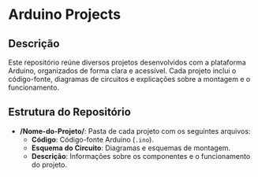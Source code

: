 # Arduino Projects

## Descrição
Este repositório reúne diversos projetos desenvolvidos com a plataforma Arduino, organizados de forma clara e acessível. Cada projeto inclui o código-fonte, diagramas de circuitos e explicações sobre a montagem e o funcionamento.

## Estrutura do Repositório
- **/Nome-do-Projeto/**: Pasta de cada projeto com os seguintes arquivos:
  - **Código**: Código-fonte Arduino (`.ino`).
  - **Esquema do Circuito**: Diagramas e esquemas de montagem.
  - **Descrição**: Informações sobre os componentes e o funcionamento do projeto.
